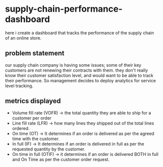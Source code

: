 # supply-chain-performance-dashboard
here i create a dashboard that tracks the performance of the supply chain of an online store.
## problem statement
our supply chain company is having some issues; some of their key customers are not renewing their contracts with them. they don't really know their customer satisfaction level, and would want to be able to track their performance. So management decides to deploy analytics for service level tracking.
## metrics displayed
- Volume fill rate (VOFR) -> the total quantity they are able to ship for a customer per order
- Line fill rate (LFR) -> how many lines they shipped out of the total lines ordered.
- On time (OT) ->  It determines if an order is delivered as per the agreed time with the customer.
- In full (IF) -> It determines if an order is delivered in full as per the requested quantity by the customer.
- On time in full (OTIF) -> it determines if an order is delivered BOTH in full and On Time as per the customer order request.
